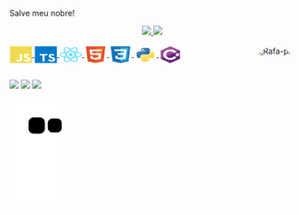 Salve meu nobre!

<div align="center">
  <a href="https://github.com/OFabuloso">
  <img height="180em" src="https://github-readme-stats.vercel.app/api?username=Ofabuloso&show_icons=true&theme=dracula&include_all_commits=true&count_private=true"/>
  <img height="180em" src="https://github-readme-stats.vercel.app/api/top-langs/?username=Ofabuloso&layout=compact&langs_count=7&theme=hacker"/>
</div>
<div style="display: inline_block"><br>
  <img align="center" alt="Rafa-Js" height="30" width="40" src="https://raw.githubusercontent.com/devicons/devicon/master/icons/javascript/javascript-plain.svg">
  <img align="center" alt="Rafa-Ts" height="30" width="40" src="https://raw.githubusercontent.com/devicons/devicon/master/icons/typescript/typescript-plain.svg">
  <img align="center" alt="Rafa-React" height="30" width="40" src="https://raw.githubusercontent.com/devicons/devicon/master/icons/react/react-original.svg">
  <img align="center" alt="Rafa-HTML" height="30" width="40" src="https://raw.githubusercontent.com/devicons/devicon/master/icons/html5/html5-original.svg">
  <img align="center" alt="Rafa-CSS" height="30" width="40" src="https://raw.githubusercontent.com/devicons/devicon/master/icons/css3/css3-original.svg">
  <img align="center" alt="Rafa-Python" height="30" width="40" src="https://raw.githubusercontent.com/devicons/devicon/master/icons/python/python-original.svg">
  <img align="center" alt="Rafa-Csharp" height="30" width="40" src="https://raw.githubusercontent.com/devicons/devicon/master/icons/csharp/csharp-original.svg">
  <img align="right" alt="Rafa-pic" height="150" style="border-radius:50px;" src="https://instagram.fcgh7-1.fna.fbcdn.net/v/t51.2885-19/300117154_192883683166802_2771903078897592449_n.jpg?stp=dst-jpg_s150x150&_nc_ht=instagram.fcgh7-1.fna.fbcdn.net&_nc_cat=102&_nc_ohc=0TrhVfkx7-gAX-mNtEb&tn=bH7Mwgs6B_FCN0-T&edm=AOQ1c0wBAAAA&ccb=7-5&oh=00_AT-xtC3SfTkcGSI_DODitIan2rNTEkVm1VnNh8ZDpEbGbQ&oe=63297B9E&_nc_sid=8fd12b">
</div>
  
  ##
 
<div> 
  <a href="https://www.youtube.com/channel/UC5frFAlE5cZB13nxBpetFcw" target="_blank"></a>
  <a href="[https://instagram.com/rafaballerini](https://www.instagram.com/oh_johw/)" target="_blank"><img src="https://img.shields.io/badge/-Instagram-%23E4405F?style=for-the-badge&logo=instagram&logoColor=white" target="_blank"></a>
  <a href = "mailto:johrod11@gmail.com"><img src="https://img.shields.io/badge/-Gmail-%23333?style=for-the-badge&logo=gmail&logoColor=white" target="_blank"></a>
  <a href="https://www.linkedin.com/in/rafaella-ballerini-45875016a" target="_blank"><img src="https://img.shields.io/badge/-LinkedIn-%230077B5?style=for-the-badge&logo=linkedin&logoColor=white" target="_blank"></a> 
 
  ![Snake animation](https://github.com/rafaballerini/rafaballerini/blob/output/github-contribution-grid-snake.svg)
 
</div>

